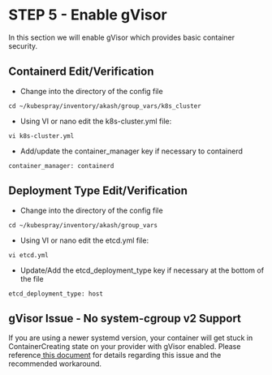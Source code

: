 # STEP 5 - Enable gVisor

In this section we will enable gVisor which provides basic container security.

## Containerd Edit/Verification

* Change into the directory of the config file

```
cd ~/kubespray/inventory/akash/group_vars/k8s_cluster
```

* Using VI or nano edit the k8s-cluster.yml file:

```
vi k8s-cluster.yml
```

* Add/update the container\_manager key if necessary to containerd

```
container_manager: containerd
```

## Deployment Type Edit/Verification

* Change into the directory of the config file

```
cd ~/kubespray/inventory/akash/group_vars
```

* Using VI or nano edit the etcd.yml file:

```
vi etcd.yml
```

* Update/Add the etcd\_deployment\_type key if necessary at the bottom of the file

```
etcd_deployment_type: host
```

## **gVisor Issue - No system-cgroup v2 Support**

If you are using a newer systemd version,  your container will get stuck in ContainerCreating state on your provider with gVisor enabled. Please reference[ this document](https://docs.akash.network/operations/provider/gvisor-issue-no-system-cgroup-v2-support) for details regarding this issue and the recommended workaround.
